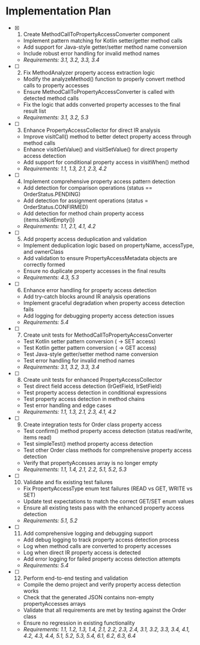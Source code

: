 # Implementation Plan

- [x] 1. Create MethodCallToPropertyAccessConverter component









  - Implement pattern matching for Kotlin setter/getter method calls
  - Add support for Java-style getter/setter method name conversion
  - Include robust error handling for invalid method names
  - _Requirements: 3.1, 3.2, 3.3, 3.4_

- [ ] 2. Fix MethodAnalyzer property access extraction logic
  - Modify the analyzeMethod() function to properly convert method calls to property accesses
  - Ensure MethodCallToPropertyAccessConverter is called with detected method calls
  - Fix the logic that adds converted property accesses to the final result list
  - _Requirements: 3.1, 3.2, 5.3_

- [ ] 3. Enhance PropertyAccessCollector for direct IR analysis
  - Improve visitCall() method to better detect property access through method calls
  - Enhance visitGetValue() and visitSetValue() for direct property access detection
  - Add support for conditional property access in visitWhen() method
  - _Requirements: 1.1, 1.3, 2.1, 2.3, 4.2_

- [ ] 4. Implement comprehensive property access pattern detection
  - Add detection for comparison operations (status == OrderStatus.PENDING)
  - Add detection for assignment operations (status = OrderStatus.CONFIRMED)
  - Add detection for method chain property access (items.isNotEmpty())
  - _Requirements: 1.1, 2.1, 4.1, 4.2_

- [ ] 5. Add property access deduplication and validation
  - Implement deduplication logic based on propertyName, accessType, and ownerClass
  - Add validation to ensure PropertyAccessMetadata objects are correctly formed
  - Ensure no duplicate property accesses in the final results
  - _Requirements: 4.3, 5.3_

- [ ] 6. Enhance error handling for property access detection
  - Add try-catch blocks around IR analysis operations
  - Implement graceful degradation when property access detection fails
  - Add logging for debugging property access detection issues
  - _Requirements: 5.4_

- [ ] 7. Create unit tests for MethodCallToPropertyAccessConverter
  - Test Kotlin setter pattern conversion (<set-propertyName> → SET access)
  - Test Kotlin getter pattern conversion (<get-propertyName> → GET access)
  - Test Java-style getter/setter method name conversion
  - Test error handling for invalid method names
  - _Requirements: 3.1, 3.2, 3.3, 3.4_

- [ ] 8. Create unit tests for enhanced PropertyAccessCollector
  - Test direct field access detection (IrGetField, IrSetField)
  - Test property access detection in conditional expressions
  - Test property access detection in method chains
  - Test error handling and edge cases
  - _Requirements: 1.1, 1.3, 2.1, 2.3, 4.1, 4.2_

- [ ] 9. Create integration tests for Order class property access
  - Test confirm() method property access detection (status read/write, items read)
  - Test simpleTest() method property access detection
  - Test other Order class methods for comprehensive property access detection
  - Verify that propertyAccesses array is no longer empty
  - _Requirements: 1.1, 1.4, 2.1, 2.2, 5.1, 5.2, 5.3_

- [ ] 10. Validate and fix existing test failures
  - Fix PropertyAccessType enum test failures (READ vs GET, WRITE vs SET)
  - Update test expectations to match the correct GET/SET enum values
  - Ensure all existing tests pass with the enhanced property access detection
  - _Requirements: 5.1, 5.2_

- [ ] 11. Add comprehensive logging and debugging support
  - Add debug logging to track property access detection process
  - Log when method calls are converted to property accesses
  - Log when direct IR property access is detected
  - Add error logging for failed property access detection attempts
  - _Requirements: 5.4_

- [ ] 12. Perform end-to-end testing and validation
  - Compile the demo project and verify property access detection works
  - Check that the generated JSON contains non-empty propertyAccesses arrays
  - Validate that all requirements are met by testing against the Order class
  - Ensure no regression in existing functionality
  - _Requirements: 1.1, 1.2, 1.3, 1.4, 2.1, 2.2, 2.3, 2.4, 3.1, 3.2, 3.3, 3.4, 4.1, 4.2, 4.3, 4.4, 5.1, 5.2, 5.3, 5.4, 6.1, 6.2, 6.3, 6.4_